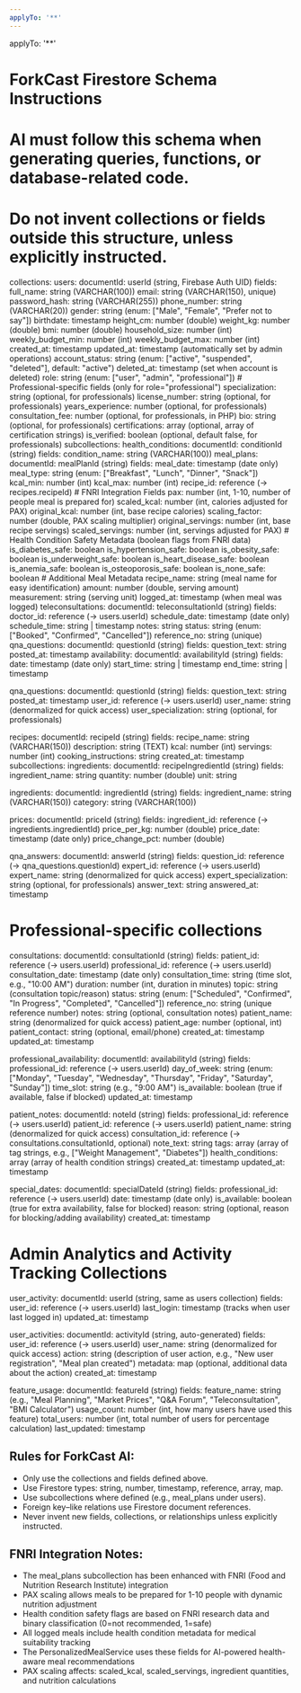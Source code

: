 ```yaml
---
applyTo: '**'
---
```

applyTo: '**'

# ForkCast Firestore Schema Instructions
# AI must follow this schema when generating queries, functions, or database-related code.
# Do not invent collections or fields outside this structure, unless explicitly instructed.

collections:
  users:
    documentId: userId (string, Firebase Auth UID)
    fields:
      full_name: string (VARCHAR(100))
      email: string (VARCHAR(150), unique)
      password_hash: string (VARCHAR(255))
      phone_number: string (VARCHAR(20))
      gender: string (enum: ["Male", "Female", "Prefer not to say"])
      birthdate: timestamp
      height_cm: number (double)
      weight_kg: number (double)
      bmi: number (double)
      household_size: number (int)
      weekly_budget_min: number (int)
      weekly_budget_max: number (int)
      created_at: timestamp
      updated_at: timestamp (automatically set by admin operations)
      account_status: string (enum: ["active", "suspended", "deleted"], default: "active")
      deleted_at: timestamp (set when account is deleted)
      role: string (enum: ["user", "admin", "professional"])
      # Professional-specific fields (only for role="professional")
      specialization: string (optional, for professionals)
      license_number: string (optional, for professionals)
      years_experience: number (optional, for professionals)
      consultation_fee: number (optional, for professionals, in PHP)
      bio: string (optional, for professionals)
      certifications: array (optional, array of certification strings)
      is_verified: boolean (optional, default false, for professionals)
    subcollections:
      health_conditions:
        documentId: conditionId (string)
        fields:
          condition_name: string (VARCHAR(100))
      meal_plans:
        documentId: mealPlanId (string)
        fields:
          meal_date: timestamp (date only)
          meal_type: string (enum: ["Breakfast", "Lunch", "Dinner", "Snack"])
          kcal_min: number (int)
          kcal_max: number (int)
          recipe_id: reference (→ recipes.recipeId)
          # FNRI Integration Fields
          pax: number (int, 1-10, number of people meal is prepared for)
          scaled_kcal: number (int, calories adjusted for PAX)
          original_kcal: number (int, base recipe calories)
          scaling_factor: number (double, PAX scaling multiplier)
          original_servings: number (int, base recipe servings)
          scaled_servings: number (int, servings adjusted for PAX)
          # Health Condition Safety Metadata (boolean flags from FNRI data)
          is_diabetes_safe: boolean
          is_hypertension_safe: boolean
          is_obesity_safe: boolean
          is_underweight_safe: boolean
          is_heart_disease_safe: boolean
          is_anemia_safe: boolean
          is_osteoporosis_safe: boolean
          is_none_safe: boolean
          # Additional Meal Metadata
          recipe_name: string (meal name for easy identification)
          amount: number (double, serving amount)
          measurement: string (serving unit)
          logged_at: timestamp (when meal was logged)
      teleconsultations:
        documentId: teleconsultationId (string)
        fields:
          doctor_id: reference (→ users.userId)
          schedule_date: timestamp (date only)
          schedule_time: string | timestamp
          notes: string
          status: string (enum: ["Booked", "Confirmed", "Cancelled"])
          reference_no: string (unique)
      qna_questions:
        documentId: questionId (string)
        fields:
          question_text: string
          posted_at: timestamp
      availability:
        documentId: availabilityId (string)
        fields:
          date: timestamp (date only)
          start_time: string | timestamp
          end_time: string | timestamp

  qna_questions:
    documentId: questionId (string)
    fields:
      question_text: string
      posted_at: timestamp
      user_id: reference (→ users.userId)
      user_name: string (denormalized for quick access)
      user_specialization: string (optional, for professionals)

  recipes:
    documentId: recipeId (string)
    fields:
      recipe_name: string (VARCHAR(150))
      description: string (TEXT)
      kcal: number (int)
      servings: number (int)
      cooking_instructions: string
      created_at: timestamp
    subcollections:
      ingredients:
        documentId: recipeIngredientId (string)
        fields:
          ingredient_name: string
          quantity: number (double)
          unit: string

  ingredients:
    documentId: ingredientId (string)
    fields:
      ingredient_name: string (VARCHAR(150))
      category: string (VARCHAR(100))

  prices:
    documentId: priceId (string)
    fields:
      ingredient_id: reference (→ ingredients.ingredientId)
      price_per_kg: number (double)
      price_date: timestamp (date only)
      price_change_pct: number (double)

  qna_answers:
    documentId: answerId (string)
    fields:
      question_id: reference (→ qna_questions.questionId)
      expert_id: reference (→ users.userId)
      expert_name: string (denormalized for quick access)
      expert_specialization: string (optional, for professionals)
      answer_text: string
      answered_at: timestamp

  # Professional-specific collections
  consultations:
    documentId: consultationId (string)
    fields:
      patient_id: reference (→ users.userId)
      professional_id: reference (→ users.userId)
      consultation_date: timestamp (date only)
      consultation_time: string (time slot, e.g., "10:00 AM")
      duration: number (int, duration in minutes)
      topic: string (consultation topic/reason)
      status: string (enum: ["Scheduled", "Confirmed", "In Progress", "Completed", "Cancelled"])
      reference_no: string (unique reference number)
      notes: string (optional, consultation notes)
      patient_name: string (denormalized for quick access)
      patient_age: number (optional, int)
      patient_contact: string (optional, email/phone)
      created_at: timestamp
      updated_at: timestamp

  professional_availability:
    documentId: availabilityId (string)
    fields:
      professional_id: reference (→ users.userId)
      day_of_week: string (enum: ["Monday", "Tuesday", "Wednesday", "Thursday", "Friday", "Saturday", "Sunday"])
      time_slot: string (e.g., "9:00 AM")
      is_available: boolean (true if available, false if blocked)
      updated_at: timestamp

  patient_notes:
    documentId: noteId (string)
    fields:
      professional_id: reference (→ users.userId)
      patient_id: reference (→ users.userId)
      patient_name: string (denormalized for quick access)
      consultation_id: reference (→ consultations.consultationId, optional)
      note_text: string
      tags: array (array of tag strings, e.g., ["Weight Management", "Diabetes"])
      health_conditions: array (array of health condition strings)
      created_at: timestamp
      updated_at: timestamp

  special_dates:
    documentId: specialDateId (string)
    fields:
      professional_id: reference (→ users.userId)
      date: timestamp (date only)
      is_available: boolean (true for extra availability, false for blocked)
      reason: string (optional, reason for blocking/adding availability)
      created_at: timestamp

  # Admin Analytics and Activity Tracking Collections
  user_activity:
    documentId: userId (string, same as users collection)
    fields:
      user_id: reference (→ users.userId)
      last_login: timestamp (tracks when user last logged in)
      updated_at: timestamp

  user_activities:
    documentId: activityId (string, auto-generated)
    fields:
      user_id: reference (→ users.userId)
      user_name: string (denormalized for quick access)
      action: string (description of user action, e.g., "New user registration", "Meal plan created")
      metadata: map (optional, additional data about the action)
      created_at: timestamp

  feature_usage:
    documentId: featureId (string)
    fields:
      feature_name: string (e.g., "Meal Planning", "Market Prices", "Q&A Forum", "Teleconsultation", "BMI Calculator")
      usage_count: number (int, how many users have used this feature)
      total_users: number (int, total number of users for percentage calculation)
      last_updated: timestamp

## Rules for ForkCast AI: 
- Only use the collections and fields defined above. 
- Use Firestore types: string, number, timestamp, reference, array, map. 
- Use subcollections where defined (e.g., meal_plans under users). 
- Foreign key–like relations use Firestore document references. 
- Never invent new fields, collections, or relationships unless explicitly instructed.

## FNRI Integration Notes:
- The meal_plans subcollection has been enhanced with FNRI (Food and Nutrition Research Institute) integration
- PAX scaling allows meals to be prepared for 1-10 people with dynamic nutrition adjustment
- Health condition safety flags are based on FNRI research data and binary classification (0=not recommended, 1=safe)
- All logged meals include health condition metadata for medical suitability tracking
- The PersonalizedMealService uses these fields for AI-powered health-aware meal recommendations
- PAX scaling affects: scaled_kcal, scaled_servings, ingredient quantities, and nutrition calculations